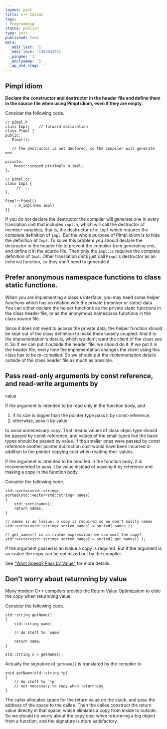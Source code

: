 ```yaml
---
layout: post
title: C++ Idioms
tags:
- Programming
status: publish
type: post
published: true
meta:
  _edit_last: '1'
  _edit_lock: '1353842551'
  _pingme: '1'
  _encloseme: '1'
  _wp_old_slug: ''
---
```


## Pimpl idiom

**Declare the constructor and destructor in the header file and define them
  in the source file when using Pimpl idiom, even if they are empty.**

Consider the following code.

    // pimpl.h
    class Impl;    // forward declaration
    class Pimpl {
    public:
       Pimpl();
       
       // The destructor is not declared, so the compiler will generate one.

    private:
        boost::scoped_ptr<Impl> m_impl;
    };

    // pimpl.cc
    class Impl {
         // ...
    };

    Pimpl::Pimpl()
        : m_impl(new Impl)
    {}

If you do not declare the destructor the compiler will generate one in
every translation unit that includes `impl.h`, which will call
the destructor of member variables, that is, the destructor
of `m_impl` which requires the complete definition
of `Impl`. But the whole purpose of Pimpl idiom is to hide the
definition of `Impl`. To solve this problem you should declare
the destructor in the header file to prevent the compiler from generating
one, and define it in the source file. Then only the `impl.cc` requires the
complete definition of `Impl`. Other translation units just
call `Pimpl`'s destructor as an external function, so they don't
need to generate it.

## Prefer anonymous namespace functions to class static functions.

When you are implementing a class's interface, you may need some helper
functions which has no relation with the private (member or static)
data. You can either declare the helper functions as the private static
functions in the class header file, or as the anonymous namespace functions
in the class source file.

Since it does not need to access the private data, the helper function
should be kept out of the class definition to make them loosely
coupled. And it is the implementation's details, which we don't want the
client of the class see it. So if we can put it outside the header file, we
should do it. If we put it in the header file, every time the
implementation changes the client using this class has to be
re-compiled. So we should put the implementation details outside of the
class header file as much as possible.

## Pass read-only arguments by const reference, and read-write arguments by
value

If the argument is intended to be read only in the function body, and

1. if its size is bigger than the pointer type pass it by const-reference,
2. otherwise, pass it by value

to avoid unnecessary copy.  That means values of class objec type should be
passed by const-reference, and values of the small types like the basic
types should be passed by value.  If the smaller ones were passed by const
reference another pointer indirection cost would have been incurred in
addition to the pointer copying cost when reading their values.

If the argument is intended to be modifed in the function body, it is
recommended to pass it by value instead of passing it by reference and
making a copy in the function body.

Consider the following code.

    std::vector<std::string> 
    sorted(std::vector<std::string> names)
    {
        std::sort(names);
        return names;
    }
 
    // names is an lvalue; a copy is required so we don't modify names
    std::vector<std::string> sorted_names1 = sorted( names );
 
    // get_names() is an rvalue expression; we can omit the copy!
    std::vector<std::string> sorted_names2 = sorted( get_names() );

If the argument passed is an lvalue a copy is required.  But if the
argument is an rvalue the copy can be optimized out by the compiler.

See ["Want Speed? Pass by
Value"](http://cpp-next.com/archive/2009/08/want-speed-pass-by-value/) for
more details.

## Don't worry about returnning by value

Many modern C++ compilers provide the Return Value Optimization to elide
the copy when returnning value. 

Consider the following code.

    std::string getName()
    {
        std::string name;
        
        // do stuff to `name`
        
        return name;
    }

    std::string s = getName();

Actually the signature of `getName()` is translated by the compiler to

    void getName(std::string *p)
    {
        // do stuff to `*p`
        // not necessary to copy when returnning
    }

The caller allocates space for the return value on the stack, and pass the
address of the space to the callee. Then the callee construct the return
value directly in that space, which elimiates a copy from inside to
outside. So we should no worry about the copy cost when returnning a big
object from a function, and the signature is more satisfactory.
